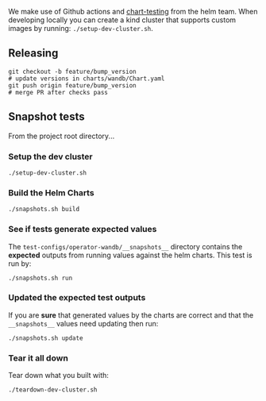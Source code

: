 We make use of Github actions and [chart-testing](https://github.com/helm/chart-testing) from the helm team. When developing locally you can create a kind cluster that supports custom images by running: `./setup-dev-cluster.sh`.

## Releasing

```shell
git checkout -b feature/bump_version
# update versions in charts/wandb/Chart.yaml
git push origin feature/bump_version
# merge PR after checks pass
```

## Snapshot tests

From the project root directory...

### Setup the dev cluster

```
./setup-dev-cluster.sh
```

### Build the Helm Charts

```
./snapshots.sh build
```

### See if tests generate expected values

The `test-configs/operator-wandb/__snapshots__` directory contains the **expected** outputs
from running values against the helm charts. This test is run by:

```
./snapshots.sh run
```

### Updated the expected test outputs

If you are **sure** that generated values by the charts are correct and that the `__snapshots__` 
values need updating then run:

```
./snapshots.sh update
```

### Tear it all down

Tear down what you built with:

```
./teardown-dev-cluster.sh
```

